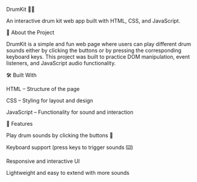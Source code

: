 DrumKit 🥁🎶

An interactive drum kit web app built with HTML, CSS, and JavaScript.

📌 About the Project

DrumKit is a simple and fun web page where users can play different drum sounds either by clicking the buttons or by pressing the corresponding keyboard keys.
This project was built to practice DOM manipulation, event listeners, and JavaScript audio functionality.

🛠️ Built With

HTML – Structure of the page

CSS – Styling for layout and design

JavaScript – Functionality for sound and interaction


🚀 Features

Play drum sounds by clicking the buttons 🎵

Keyboard support (press keys to trigger sounds ⌨️)

Responsive and interactive UI

Lightweight and easy to extend with more sounds
